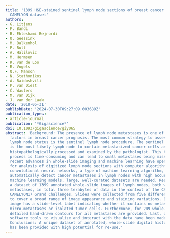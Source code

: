 ```yaml
---
title: '1399 H&E-stained sentinel lymph node sections of breast cancer patients: the
  CAMELYON dataset'
authors:
- G. Litjens
- P. Bandi
- B. Ehteshami Bejnordi
- O. Geessink
- M. Balkenhol
- P. Bult
- A. Halilovic
- M. Hermsen
- R. van de Loo
- R. Vogels
- Q.F. Manson
- N. Stathonikos
- A. Baidoshvili
- P. van Diest
- C. Wauters
- M. van Dijk
- J. van der Laak
date: '2018-05-31'
publishDate: '2024-07-30T09:27:09.603689Z'
publication_types:
- article-journal
publication: '*Gigascience*'
doi: 10.1093/gigascience/giy065
abstract: 'Background: The presence of lymph node metastases is one of the most important
  factors in breast cancer prognosis. The most common strategy to assess the regional
  lymph node status is the sentinel lymph node procedure. The sentinel lymph node
  is the most likely lymph node to contain metastasized cancer cells and is excised,
  histopathologically processed and examined by the pathologist. This tedious examination
  process is time-consuming and can lead to small metastases being missed. However,
  recent advances in whole-slide imaging and machine learning have opened an avenue
  for analysis of digitized lymph node sections with computer algorithms. For example,
  convolutional neural networks, a type of machine learning algorithm, are able to
  automatically detect cancer metastases in lymph nodes with high accuracy. To train
  machine learning models, large, well-curated datasets are needed. Results: We released
  a dataset of 1399 annotated whole-slide images of lymph nodes, both with and without
  metastases, in total three terabytes of data in the context of the CAMELYON16 and
  CAMELYON17 Grand Challenges. Slides were collected from five different medical centers
  to cover a broad range of image appearance and staining variations. Each whole-slide
  image has a slide-level label indicating whether it contains no metastases, macro-metastases,
  micro-metastases or isolated tumor cells. Furthermore, for 209 whole-slide images,
  detailed hand-drawn contours for all metastases are provided. Last, open-source
  software tools to visualize and interact with the data have been made available.
  Conclusions: A unique dataset of annotated, whole-slide digital histopathology images
  has been provided with high potential for re-use.'
---
```

